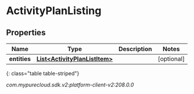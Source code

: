 # ActivityPlanListing


## Properties

| Name | Type | Description | Notes |
| ------------ | ------------- | ------------- | ------------- |
| **entities** | [**List&lt;ActivityPlanListItem&gt;**](ActivityPlanListItem) |  |  [optional] |
{: class="table table-striped"}




_com.mypurecloud.sdk.v2:platform-client-v2:208.0.0_
